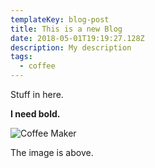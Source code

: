 ```yaml
---
templateKey: blog-post
title: This is a new Blog
date: 2018-05-01T19:19:27.128Z
description: My description
tags:
  - coffee
---
```

Stuff in here.

**I need bold.**

![Coffee Maker](/img/chemex.jpg)

The image is above.
